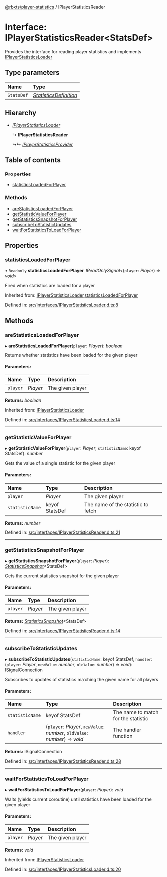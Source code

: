 [@rbxts/player-statistics](../README.md) / IPlayerStatisticsReader

# Interface: IPlayerStatisticsReader<StatsDef\>

Provides the interface for reading player statistics and implements [IPlayerStatisticsLoader](iplayerstatisticsloader.md)

## Type parameters

Name | Type |
:------ | :------ |
`StatsDef` | [*StatisticsDefinition*](../README.md#statisticsdefinition) |

## Hierarchy

* [*IPlayerStatisticsLoader*](iplayerstatisticsloader.md)

  ↳ **IPlayerStatisticsReader**

  ↳↳ [*IPlayerStatisticsProvider*](iplayerstatisticsprovider.md)

## Table of contents

### Properties

- [statisticsLoadedForPlayer](iplayerstatisticsreader.md#statisticsloadedforplayer)

### Methods

- [areStatisticsLoadedForPlayer](iplayerstatisticsreader.md#arestatisticsloadedforplayer)
- [getStatisticValueForPlayer](iplayerstatisticsreader.md#getstatisticvalueforplayer)
- [getStatisticsSnapshotForPlayer](iplayerstatisticsreader.md#getstatisticssnapshotforplayer)
- [subscribeToStatisticUpdates](iplayerstatisticsreader.md#subscribetostatisticupdates)
- [waitForStatisticsToLoadForPlayer](iplayerstatisticsreader.md#waitforstatisticstoloadforplayer)

## Properties

### statisticsLoadedForPlayer

• `Readonly` **statisticsLoadedForPlayer**: *IReadOnlySignal*<(`player`: *Player*) => *void*\>

Fired when statistics are loaded for a player

Inherited from: [IPlayerStatisticsLoader](iplayerstatisticsloader.md).[statisticsLoadedForPlayer](iplayerstatisticsloader.md#statisticsloadedforplayer)

Defined in: [src/interfaces/IPlayerStatisticsLoader.d.ts:8](https://github.com/Bytebit-Org/roblox-PlayerStatistics/blob/cabdfbf/src/interfaces/IPlayerStatisticsLoader.d.ts#L8)

## Methods

### areStatisticsLoadedForPlayer

▸ **areStatisticsLoadedForPlayer**(`player`: *Player*): *boolean*

Returns whether statistics have been loaded for the given player

#### Parameters:

Name | Type | Description |
:------ | :------ | :------ |
`player` | *Player* | The given player    |

**Returns:** *boolean*

Inherited from: [IPlayerStatisticsLoader](iplayerstatisticsloader.md)

Defined in: [src/interfaces/IPlayerStatisticsLoader.d.ts:14](https://github.com/Bytebit-Org/roblox-PlayerStatistics/blob/cabdfbf/src/interfaces/IPlayerStatisticsLoader.d.ts#L14)

___

### getStatisticValueForPlayer

▸ **getStatisticValueForPlayer**(`player`: *Player*, `statisticName`: keyof StatsDef): *number*

Gets the value of a single statistic for the given player

#### Parameters:

Name | Type | Description |
:------ | :------ | :------ |
`player` | *Player* | The given player   |
`statisticName` | keyof StatsDef | The name of the statistic to fetch    |

**Returns:** *number*

Defined in: [src/interfaces/IPlayerStatisticsReader.d.ts:21](https://github.com/Bytebit-Org/roblox-PlayerStatistics/blob/cabdfbf/src/interfaces/IPlayerStatisticsReader.d.ts#L21)

___

### getStatisticsSnapshotForPlayer

▸ **getStatisticsSnapshotForPlayer**(`player`: *Player*): [*StatisticsSnapshot*](../README.md#statisticssnapshot)<StatsDef\>

Gets the current statistics snapshot for the given player

#### Parameters:

Name | Type | Description |
:------ | :------ | :------ |
`player` | *Player* | The given player    |

**Returns:** [*StatisticsSnapshot*](../README.md#statisticssnapshot)<StatsDef\>

Defined in: [src/interfaces/IPlayerStatisticsReader.d.ts:14](https://github.com/Bytebit-Org/roblox-PlayerStatistics/blob/cabdfbf/src/interfaces/IPlayerStatisticsReader.d.ts#L14)

___

### subscribeToStatisticUpdates

▸ **subscribeToStatisticUpdates**(`statisticName`: keyof StatsDef, `handler`: (`player`: *Player*, `newValue`: *number*, `oldValue`: *number*) => *void*): ISignalConnection

Subscribes to updates of statistics matching the given name for all players

#### Parameters:

Name | Type | Description |
:------ | :------ | :------ |
`statisticName` | keyof StatsDef | The name to match for the statistic   |
`handler` | (`player`: *Player*, `newValue`: *number*, `oldValue`: *number*) => *void* | The handler function    |

**Returns:** ISignalConnection

Defined in: [src/interfaces/IPlayerStatisticsReader.d.ts:28](https://github.com/Bytebit-Org/roblox-PlayerStatistics/blob/cabdfbf/src/interfaces/IPlayerStatisticsReader.d.ts#L28)

___

### waitForStatisticsToLoadForPlayer

▸ **waitForStatisticsToLoadForPlayer**(`player`: *Player*): *void*

Waits (yields current coroutine) until statistics have been loaded for the given player

#### Parameters:

Name | Type | Description |
:------ | :------ | :------ |
`player` | *Player* | The given player    |

**Returns:** *void*

Inherited from: [IPlayerStatisticsLoader](iplayerstatisticsloader.md)

Defined in: [src/interfaces/IPlayerStatisticsLoader.d.ts:20](https://github.com/Bytebit-Org/roblox-PlayerStatistics/blob/cabdfbf/src/interfaces/IPlayerStatisticsLoader.d.ts#L20)
